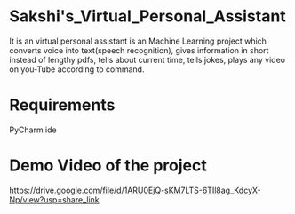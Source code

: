# Sakshi's_Virtual_Personal_Assistant
It is an virtual personal assistant is an Machine Learning project which converts voice into text(speech recognition), gives information in short instead of lengthy pdfs, tells about current time, tells jokes, plays any video on you-Tube according to command.
# Requirements
PyCharm ide
# Demo Video of the project
https://drive.google.com/file/d/1ARU0EjQ-sKM7LTS-6TIl8ag_KdcyX-Np/view?usp=share_link
